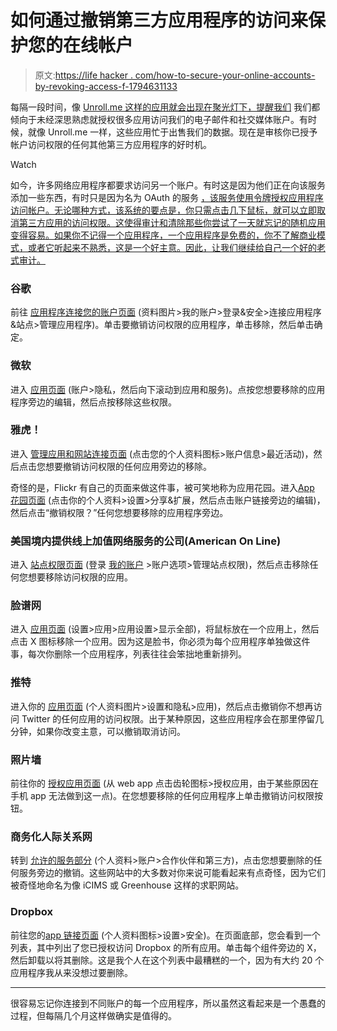 # 如何通过撤销第三方应用程序的访问来保护您的在线帐户

> 原文:[https://life hacker . com/how-to-secure-your-online-accounts-by-revoking-access-f-1794631133](https://lifehacker.com/how-to-secure-your-online-accounts-by-revoking-access-f-1794631133)

每隔一段时间，像 [Unroll.me 这样的应用就会出现在聚光灯下，提醒我们](https://lifehacker.com/unroll-me-the-email-unsubscription-service-has-been-c-1794593445) 我们都倾向于未经深思熟虑就授权很多应用访问我们的电子邮件和社交媒体账户。有时候，就像 Unroll.me 一样，这些应用忙于出售我们的数据。现在是审核你已授予帐户访问权限的任何其他第三方应用程序的好时机。

Watch

如今，许多网络应用程序都要求访问另一个账户。有时这是因为他们正在向该服务添加一些东西，有时只是因为名为 OAuth 的服务 [，该服务使用令牌授权应用程序访问帐户。无论哪种方式，该系统的要点是，你只需点击几下鼠标，就可以立即取消第三方应用的访问权限。这使得审计和清除那些你尝试了一天就忘记的随机应用变得容易。如果你不记得一个应用程序，一个应用程序是免费的，你不了解商业模式，或者它听起来不熟悉，这是一个好主意。因此，让我们继续给自己一个好的老式审计。](https://lifehacker.com/understanding-oauth-what-happens-when-you-log-into-a-s-5918086)

### 谷歌

前往 [应用程序连接您的账户页面](https://myaccount.google.com/permissions?pli=1) (资料图片>我的账户>登录&安全>连接应用程序&站点>管理应用程序)。单击要撤销访问权限的应用程序，单击移除，然后单击确定。

### 微软

进入 [应用页面](https://account.live.com/Consent/Manage) (账户>隐私，然后向下滚动到应用和服务)。点按您想要移除的应用程序旁边的编辑，然后点按移除这些权限。

### 雅虎！

进入 [管理应用和网站连接页面](https://api.login.yahoo.com/WSLogin/V1/unlink?.intl=us&.scrumb=8xZ9Ka4diyR&.scrumb2=UHbiiynvUmL) (点击您的个人资料图标>账户信息>最近活动)，然后点击您想要撤销访问权限的任何应用旁边的移除。

奇怪的是，Flickr 有自己的页面来做这件事，被可笑地称为应用花园。进入[App 花园页面](https://www.flickr.com/services/auth/list.gne?from=extend) (点击你的个人资料>设置>分享&扩展，然后点击账户链接旁边的编辑)，然后点击“撤销权限？”任何您想要移除的应用程序旁边。

### 美国境内提供线上加值网络服务的公司(American On Line)

进入 [站点权限页面](https://my.screenname.aol.com/rights) (登录 [我的账户](https://myaccount.aol.com/) >账户选项>管理站点权限)，然后点击移除任何您想要移除访问权限的应用。

### 脸谱网

进入 [应用页面](https://www.facebook.com/settings?tab=applications) (设置>应用>应用设置>显示全部)，将鼠标放在一个应用上，然后点击 X 图标移除一个应用。因为这是脸书，你必须为每个应用程序单独做这件事，每次你删除一个应用程序，列表往往会笨拙地重新排列。

### 推特

进入你的 [应用页面](https://twitter.com/settings/applications) (个人资料图片>设置和隐私>应用)，然后点击撤销你不想再访问 Twitter 的任何应用的访问权限。出于某种原因，这些应用程序会在那里停留几分钟，如果你改变主意，可以撤销取消访问。

### 照片墙

前往你的 [授权应用页面](https://www.instagram.com/accounts/manage_access/) (从 web app 点击齿轮图标>授权应用，由于某些原因在手机 app 无法做到这一点)。在您想要移除的任何应用程序上单击撤销访问权限按钮。

### 商务化人际关系网

转到 [允许的服务部分](https://www.linkedin.com/psettings/third-party-applications) (个人资料>账户>合作伙伴和第三方)，点击您想要删除的任何服务旁边的撤销。这些网站中的大多数对你来说可能看起来有点奇怪，因为它们被奇怪地命名为像 iCIMS 或 Greenhouse 这样的求职网站。

### Dropbox

前往您的[app 链接页面](https://www.dropbox.com/account/security) (个人资料图标>设置>安全)。在页面底部，您会看到一个列表，其中列出了您已授权访问 Dropbox 的所有应用。单击每个组件旁边的 X，然后卸载以将其删除。这是我个人在这个列表中最糟糕的一个，因为有大约 20 个应用程序我从来没想过要删除。

* * *

很容易忘记你连接到不同账户的每一个应用程序，所以虽然这看起来是一个愚蠢的过程，但每隔几个月这样做确实是值得的。